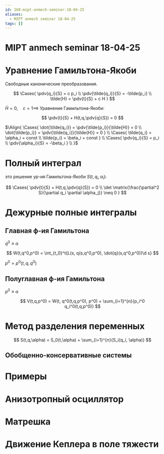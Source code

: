 ```yaml
---
id: 168-mipt-anmech-seminar-18-04-25
aliases:
  - MIPT anmech seminar 18-04-25
tags: []
---
```


# MIPT anmech seminar 18-04-25

# Уравнение Гамильтона-Якоби

Свободные канонические преобразования.

$$
\Cases{
\pdv{q_i}{S} = c p_i \\
\pdv{\tilde{q_i}}{S} = -\tilde{p_i} \\
\tilde{H} = \pdv{t}{S} + c H
}
$$

$\tilde{H} = 0,\quad c = 1 \implies$
Уравнение Гамильтона-Якоби:

$$
\pdv{t}{S} + H(t,q,\pdv{q}{S}) = 0
$$

$\Align{
\Cases{
\dot{\tilde{q_i}} = \pdv{\tilde{p_i}}{\tilde{H}} = 0 \\
\dot{\tilde{p_i}} = \pdv{\tilde{q_i}}{\tilde{H}} = 0
} \\
\Cases{
\tilde{q_i} = \alpha_i = const \\
\tilde{p_i} = \beta_i = const
} \\
\Cases{
\pdv{q_i}{S} = p_i \\
\pdv{\alpha_i}{S} = -\beta_i
} \\
}$

# Полный интеграл

это решение ур-ия Гамильтона-Якоби $S(t,q_i,\alpha_i)$:

$$
\Cases{
\pdv{t}{S} + H(t,q,\pdv{q}{S}) = 0 \\
\det \matrix{\frac{\partial^2 S}{\partial q_i \partial \alpha_j}} \neq 0
}
$$

# Дежурные полные интегралы

## Главная ф-ия Гамильтона

$q^0 \equiv \alpha$

$$
W(t,q^0,p^0) = \int_{t_0}^t{L(s, q(s,q^0,p^0), \dot{q}(s,q^0,p^0))\d s}
$$

$p^0 = p^0(t,q,q^0)$

## Полуглавная ф-ия Гамильтона

$p^0 \equiv \alpha$

$$
V(t,q,p^0) = W(t, q^0(t,q,p^0), p^0) + \sum_{i=1}^{n}{p_i^0 q_i^0(t,q,p^0)}
$$

# Метод разделения переменных

$$
S(t,q,\alpha) = S_0(t,\alpha) + \sum_{i=1}^{n}{S_i(q_i, \alpha)}
$$

## Обобщенно-консервативные системы

# Примеры

# Анизотропный осциллятор

# Матрешка

# Движение Кеплера в поле тяжести
